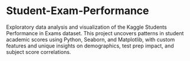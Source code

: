 # Student-Exam-Performance
Exploratory data analysis and visualization of the Kaggle Students Performance in Exams dataset. This project uncovers patterns in student academic scores using Python, Seaborn, and Matplotlib, with custom features and unique insights on demographics, test prep impact, and subject score correlations.
